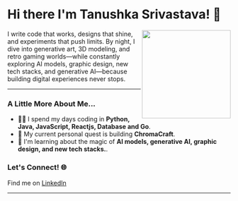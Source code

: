 

<!--
**TanushkaSrivastava/TanushkaSrivastava** is a ✨ _special_ ✨ repository because its `README.md` (this file) appears on your GitHub profile.

Here are some ideas to get you started:

- 🔭 I’m currently working on ...
- 🌱 I’m currently learning ...
- 👯 I’m looking to collaborate on ...
- 🤔 I’m looking for help with ...
- 💬 Ask me about ...
- 📫 How to reach me: ...
- 😄 Pronouns: ...
- ⚡ Fun fact: ...
-->

# Hi there I'm Tanushka Srivastava! 👾

<img align="right" width="200" src="https://giphy.com/">

I write code that works, designs that shine, and experiments that push limits. By night, I dive into generative art, 3D modeling, and retro gaming worlds—while constantly exploring AI models, graphic design, new tech stacks, and generative AI—because building digital experiences never stops.

---

### A Little More About Me...

- 👨‍💻 I spend my days coding in **Python, Java, JavaScript, Reactjs, Database and Go**.
- 🚀 My current personal quest is building **ChromaCraft**.
- 🧠 I'm learning about the magic of **AI models, generative AI, graphic design, and new tech stacks.**.
  

### Let's Connect! 🌐

Find me on [LinkedIn](https://www.linkedin.com/in/tanushka-srivastava-4b3017286)
<!-- [Twitter](link), or check out my [Blog/Portfolio](link).-->

---
